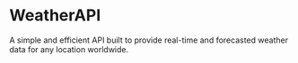 # WeatherAPI
A simple and efficient API built to provide real-time and forecasted weather data for any location worldwide.
